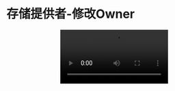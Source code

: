 # 存储提供者-修改Owner

<div style="text-align:center;">
<video width="50%" controls autoplay>
  <source src="/assets/video/minerchangedowner.mp4" type="video/mp4">
</video>
</div>